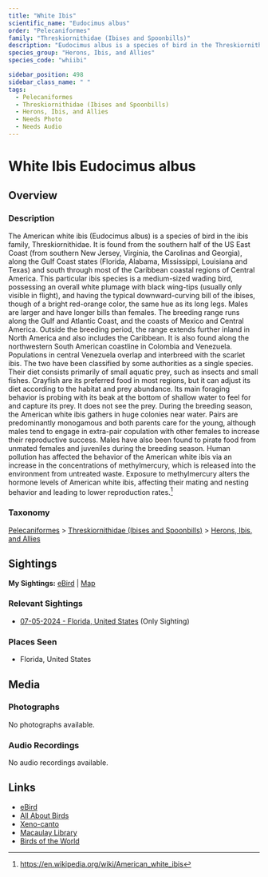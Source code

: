 ```yaml
---
title: "White Ibis"
scientific_name: "Eudocimus albus"
order: "Pelecaniformes"
family: "Threskiornithidae (Ibises and Spoonbills)"
description: "Eudocimus albus is a species of bird in the Threskiornithidae (Ibises and Spoonbills) family. It has been observed 1 times."
species_group: "Herons, Ibis, and Allies"
species_code: "whiibi"

sidebar_position: 498
sidebar_class_name: " "
tags: 
  - Pelecaniformes
  - Threskiornithidae (Ibises and Spoonbills)
  - Herons, Ibis, and Allies
  - Needs Photo
  - Needs Audio
---
```


# White Ibis <span className='sci_name'>Eudocimus albus</span>

## Overview

### Description
The American white ibis (Eudocimus albus) is a species of bird in the ibis family, Threskiornithidae. It is found from the southern half of the US East Coast (from southern New Jersey, Virginia, the Carolinas and Georgia), along the Gulf Coast states (Florida, Alabama, Mississippi, Louisiana and Texas) and south through most of the Caribbean coastal regions of Central America. This particular ibis species is a medium-sized wading bird, possessing an overall white plumage with black wing-tips (usually only visible in flight), and having the typical downward-curving bill of the ibises, though of a bright red-orange color, the same hue as its long legs. Males are larger and have longer bills than females. The breeding range runs along the Gulf and Atlantic Coast, and the coasts of Mexico and Central America. Outside the breeding period, the range extends further inland in North America and also includes the Caribbean. It is also found along the northwestern South American coastline in Colombia and Venezuela. Populations in central Venezuela overlap and interbreed with the scarlet ibis. The two have been classified by some authorities as a single species.
Their diet consists primarily of small aquatic prey, such as insects and small fishes. Crayfish are its preferred food in most regions, but it can adjust its diet according to the habitat and prey abundance. Its main foraging behavior is probing with its beak at the bottom of shallow water to feel for and capture its prey. It does not see the prey.
During the breeding season, the American white ibis gathers in huge colonies near water. Pairs are predominantly monogamous and both parents care for the young, although males tend to engage in extra-pair copulation with other females to increase their reproductive success. Males have also been found to pirate food from unmated females and juveniles during the breeding season.
Human pollution has affected the behavior of the American white ibis via an increase in the concentrations of methylmercury, which is released into the environment from untreated waste. Exposure to methylmercury alters the hormone levels of American white ibis, affecting their mating and nesting behavior and leading to lower reproduction rates.[^1]

[^1]: https://en.wikipedia.org/wiki/American_white_ibis

### Taxonomy
[Pelecaniformes](/tags/pelecaniformes) > [Threskiornithidae (Ibises and Spoonbills)](/tags/threskiornithidae-ibises-and-spoonbills) > [Herons, Ibis, and Allies](/tags/herons-ibis-and-allies)


## Sightings

**My Sightings:** [eBird](https://ebird.org/lifelist?r=world&time=life&spp=whiibi) | [Map](/map?species_code=whiibi)

### Relevant Sightings

* [07-05-2024 - Florida, United States](https://ebird.org/checklist/S185489786) (Only Sighting)

### Places Seen

* Florida, United States



## Media
### Photographs
No photographs available.

### Audio Recordings
No audio recordings available.

## Links
* [eBird](https://ebird.org/species/whiibi) 
* [All About Birds](https://www.allaboutbirds.org/guide/whiibi) 
* [Xeno-canto](https://www.xeno-canto.org/species/eudocimus-albus) 
* [Macaulay Library](https://search.macaulaylibrary.org/catalog?taxonCode=whiibi&sort=rating_rank_desc)
* [Birds of the World](https://birdsoftheworld.org/bow/species/whiibi)
